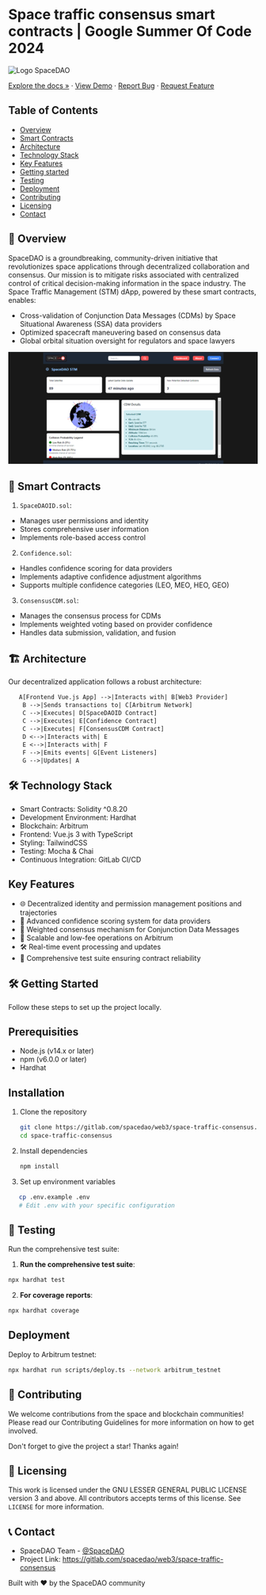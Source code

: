 # Space traffic consensus smart contracts | Google Summer Of Code 2024

![Logo SpaceDAO](https://spacedao.ai/static/img/spacedao-logo.png)

[Explore the docs »](https://gitlab.com/spacedao/web3/space-traffic-consensus)
· [View Demo](https://spacedao.ai/) · [Report Bug](https://gitlab.com/spacedao/web3/space-traffic-consensus/-/issues) · [Request Feature](https://gitlab.com/spacedao/web3/space-traffic-consensus/-/issues)

## Table of Contents

- [Overview](#-overview)
- [Smart Contracts](#-smart-contracts)
- [Architecture](#-architecture)
- [Technology Stack](#-technology-stack)
- [Key Features](#key-features)
- [Getting started](#-getting-started)
- [Testing](#-testing)
- [Deployment](#deployment)
- [Contributing](#-contributing)
- [Licensing](#-licensing)
- [Contact](#-contact)

## 🚀 Overview

SpaceDAO is a groundbreaking, community-driven initiative that revolutionizes space applications through decentralized collaboration and consensus. Our mission is to mitigate risks associated with centralized control of critical decision-making information in the space industry.
The Space Traffic Management (STM) dApp, powered by these smart contracts, enables:

- Cross-validation of Conjunction Data Messages (CDMs) by Space Situational Awareness (SSA) data providers
- Optimized spacecraft maneuvering based on consensus data
- Global orbital situation oversight for regulators and space lawyers

![HomePage](public/screenshots/spacedao_homepage.png)

## 💼 Smart Contracts

1. `SpaceDAOID.sol`:

- Manages user permissions and identity
- Stores comprehensive user information
- Implements role-based access control

2. `Confidence.sol`:

- Handles confidence scoring for data providers
- Implements adaptive confidence adjustment algorithms
- Supports multiple confidence categories (LEO, MEO, HEO, GEO)

3. `ConsensusCDM.sol`:

- Manages the consensus process for CDMs
- Implements weighted voting based on provider confidence
- Handles data submission, validation, and fusion

## 🏗 Architecture

Our decentralized application follows a robust architecture:

```graph TD
   A[Frontend Vue.js App] -->|Interacts with| B[Web3 Provider]
    B -->|Sends transactions to| C[Arbitrum Network]
    C -->|Executes| D[SpaceDAOID Contract]
    C -->|Executes| E[Confidence Contract]
    C -->|Executes| F[ConsensusCDM Contract]
    D <-->|Interacts with| E
    E <-->|Interacts with| F
    F -->|Emits events| G[Event Listeners]
    G -->|Updates| A
```

## 🛠 Technology Stack

- Smart Contracts: Solidity ^0.8.20
- Development Environment: Hardhat
- Blockchain: Arbitrum
- Frontend: Vue.js 3 with TypeScript
- Styling: TailwindCSS
- Testing: Mocha & Chai
- Continuous Integration: GitLab CI/CD

## Key Features

- 🌐 Decentralized identity and permission management positions and trajectories
- 🚨 Advanced confidence scoring system for data providers
- 🤝 Weighted consensus mechanism for Conjunction Data Messages
- 🔗 Scalable and low-fee operations on Arbitrum
- 🛠 Real-time event processing and updates
- 🧪 Comprehensive test suite ensuring contract reliability

## 🛠 Getting Started

Follow these steps to set up the project locally.

## Prerequisities

- Node.js (v14.x or later)
- npm (v6.0.0 or later)
- Hardhat

## Installation

1. Clone the repository

   ```sh
   git clone https://gitlab.com/spacedao/web3/space-traffic-consensus.git
   cd space-traffic-consensus
   ```

2. Install dependencies

   ```sh
   npm install
   ```

3. Set up environment variables

```sh
   cp .env.example .env
   # Edit .env with your specific configuration
```

## 🧪 Testing

Run the comprehensive test suite:

1. **Run the comprehensive test suite**:

```sh
npx hardhat test
```

2. **For coverage reports**:

```sh
npx hardhat coverage
```

## Deployment

Deploy to Arbitrum testnet:

```sh
npx hardhat run scripts/deploy.ts --network arbitrum_testnet
```

## 🤝 Contributing

We welcome contributions from the space and blockchain communities! Please read our Contributing Guidelines for more information on how to get involved.

Don't forget to give the project a star! Thanks again!

## 📜 Licensing

This work is licensed under the GNU LESSER GENERAL PUBLIC LICENSE
version 3 and above. All contributors accepts terms of this license.
See `LICENSE` for more information.

## 📞 Contact

- SpaceDAO Team - [@SpaceDAO](https://www.linkedin.com/company/space-dao-ai/)
- Project Link: https://gitlab.com/spacedao/web3/space-traffic-consensus

Built with ❤️ by the SpaceDAO community
